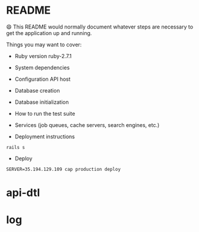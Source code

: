 # README
😄
This README would normally document whatever steps are necessary to get the
application up and running.

Things you may want to cover:

* Ruby version
ruby-2.7.1

* System dependencies

* Configuration
    API host

* Database creation

* Database initialization

* How to run the test suite

* Services (job queues, cache servers, search engines, etc.)

* Deployment instructions

`rails s`

* Deploy

`SERVER=35.194.129.109 cap production deploy`

# api-dtl


# log
